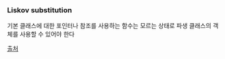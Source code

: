 ### Liskov substitution

기본 클래스에 대한 포인터나 참조를 사용하는 함수는 모르는 상태로 파생 클래스의 객체를 사용할 수 있어야 한다


[출처](https://web.archive.org/web/20150905081111/http://www.objectmentor.com/resources/articles/lsp.pdf)


